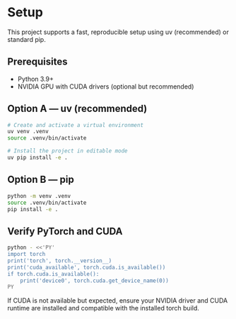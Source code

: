 # Setup

This project supports a fast, reproducible setup using uv (recommended) or standard pip.

## Prerequisites
- Python 3.9+
- NVIDIA GPU with CUDA drivers (optional but recommended)

## Option A — uv (recommended)
```bash
# Create and activate a virtual environment
uv venv .venv
source .venv/bin/activate

# Install the project in editable mode
uv pip install -e .
```

## Option B — pip
```bash
python -m venv .venv
source .venv/bin/activate
pip install -e .
```

## Verify PyTorch and CUDA
```bash
python - <<'PY'
import torch
print('torch', torch.__version__)
print('cuda_available', torch.cuda.is_available())
if torch.cuda.is_available():
    print('device0', torch.cuda.get_device_name(0))
PY
```

If CUDA is not available but expected, ensure your NVIDIA driver and CUDA runtime are installed and compatible with the installed torch build.
